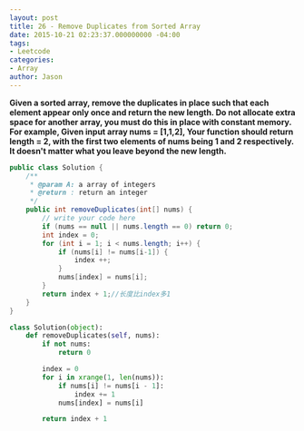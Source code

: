 ```yaml
---
layout: post
title: 26 - Remove Duplicates from Sorted Array
date: 2015-10-21 02:23:37.000000000 -04:00
tags:
- Leetcode
categories:
- Array
author: Jason
---
```

**Given a sorted array, remove the duplicates in place such that each element appear only once and return the new length. Do not allocate extra space for another array, you must do this in place with constant memory. For example, Given input array nums = [1,1,2], Your function should return length = 2, with the first two elements of nums being 1 and 2 respectively. It doesn't matter what you leave beyond the new length.**


``` java
public class Solution {
    /**
     * @param A: a array of integers
     * @return : return an integer
     */
    public int removeDuplicates(int[] nums) {
        // write your code here
        if (nums == null || nums.length == 0) return 0;
        int index = 0;
        for (int i = 1; i < nums.length; i++) {
            if (nums[i] != nums[i-1]) {
                index ++;
            }
            nums[index] = nums[i];
        }
        return index + 1;//长度比index多1
    }
}
```

``` python
class Solution(object):
    def removeDuplicates(self, nums):
        if not nums:
            return 0

        index = 0
        for i in xrange(1, len(nums)):
            if nums[i] != nums[i - 1]:
                index += 1
            nums[index] = nums[i]

        return index + 1
```
